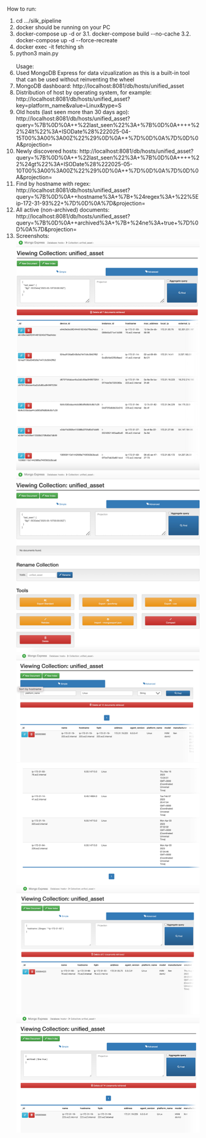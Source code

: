 How to run:
1. cd .../silk_pipeline
2. docker should be running on your PC
3. docker-compose up -d 
   or
   3.1. docker-compose build --no-cache
   3.2. docker-compose up -d --force-recreate
4. docker exec -it fetching sh
5. python3 main.py
<br><br>Usage:
1. Used MongoDB Express for data vizualization as this is a built-in tool that can be used without reinventing the wheel
2. MongoDB dashboard: http://localhost:8081/db/hosts/unified_asset
2. Distribution of host by operating system, for example: http://localhost:8081/db/hosts/unified_asset?key=platform_name&value=Linux&type=S
3. Old hosts (last seen more than 30 days ago): http://localhost:8081/db/hosts/unified_asset?query=%7B%0D%0A++%22last_seen%22%3A+%7B%0D%0A++++%22%24lt%22%3A+ISODate%28%222025-04-15T00%3A00%3A00Z%22%29%0D%0A++%7D%0D%0A%7D%0D%0A&projection=
4. Newly discovered hosts: http://localhost:8081/db/hosts/unified_asset?query=%7B%0D%0A++%22last_seen%22%3A+%7B%0D%0A++++%22%24gt%22%3A+ISODate%28%222025-05-10T00%3A00%3A00Z%22%29%0D%0A++%7D%0D%0A%7D%0D%0A&projection=
5. Find by hostname with regex: http://localhost:8081/db/hosts/unified_asset?query=%7B%0D%0A++hostname%3A+%7B+%24regex%3A+%22%5Eip-172-31-93%22+%7D%0D%0A%7D&projection=
6. All active (non-archived) documents: http://localhost:8081/db/hosts/unified_asset?query=%7B%0D%0A++archived%3A+%7B+%24ne%3A+true+%7D%0D%0A%7D&projection=
8. Screenshots:
![](screenshots/img1.png)
![](screenshots/img.png)
![](screenshots/img_1.png)
![](screenshots/img_2.png)
![](screenshots/img_3.png)
![](screenshots/img_4.png)